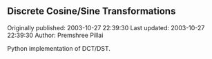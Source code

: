 ## Discrete Cosine/Sine Transformations 
Originally published: 2003-10-27 22:39:30 
Last updated: 2003-10-27 22:39:30 
Author: Premshree Pillai 
 
Python implementation of DCT/DST.